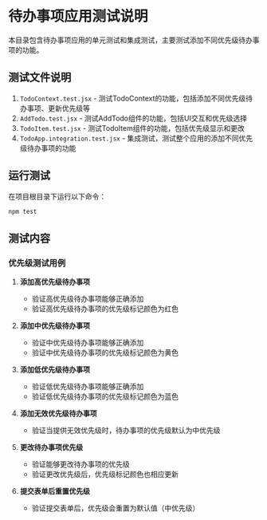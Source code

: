 # 待办事项应用测试说明

本目录包含待办事项应用的单元测试和集成测试，主要测试添加不同优先级待办事项的功能。

## 测试文件说明

1. `TodoContext.test.jsx` - 测试TodoContext的功能，包括添加不同优先级待办事项、更新优先级等
2. `AddTodo.test.jsx` - 测试AddTodo组件的功能，包括UI交互和优先级选择
3. `TodoItem.test.jsx` - 测试TodoItem组件的功能，包括优先级显示和更改
4. `TodoApp.integration.test.jsx` - 集成测试，测试整个应用的添加不同优先级待办事项的功能

## 运行测试

在项目根目录下运行以下命令：

```bash
npm test
```

## 测试内容

### 优先级测试用例

1. **添加高优先级待办事项**
   - 验证高优先级待办事项能够正确添加
   - 验证高优先级待办事项的优先级标记颜色为红色

2. **添加中优先级待办事项**
   - 验证中优先级待办事项能够正确添加
   - 验证中优先级待办事项的优先级标记颜色为黄色

3. **添加低优先级待办事项**
   - 验证低优先级待办事项能够正确添加
   - 验证低优先级待办事项的优先级标记颜色为蓝色

4. **添加无效优先级待办事项**
   - 验证当提供无效优先级时，待办事项的优先级默认为中优先级

5. **更改待办事项优先级**
   - 验证能够更改待办事项的优先级
   - 验证更改优先级后，优先级标记颜色也相应更新

6. **提交表单后重置优先级**
   - 验证提交表单后，优先级会重置为默认值（中优先级）